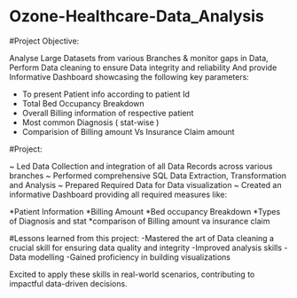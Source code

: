 # Ozone-Healthcare-Data_Analysis

#Project Objective:

Analyse Large Datasets from various Branches & monitor gaps in Data, Perform Data cleaning to ensure Data integrity and reliability
And provide Informative Dashboard showcasing the following key parameters:

* To present Patient info according to patient Id
* Total Bed Occupancy Breakdown
* Overall Billing information of respective patient
* Most common Diagnosis ( stat-wise )
* Comparision of Billing amount Vs Insurance Claim amount
  
#Project:

~ Led Data Collection and integration of all Data Records across various branches
~ Performed comprehensive SQL Data Extraction, Transformation and Analysis
~ Prepared Required Data for Data visualization
~ Created an informative Dashboard providing all required measures like: 

*Patient Information
*Billing Amount
*Bed occupancy Breakdown
*Types of Diagnosis and stat
*comparison of Billing amount va insurance claim

#Lessons learned from this project:
-Mastered the art of Data cleaning a crucial skill for ensuring data quality and integrity
-Improved analysis skills
-Data modelling
-Gained proficiency in building visualizations


Excited to apply these skills in real-world scenarios, contributing to impactful data-driven decisions.
